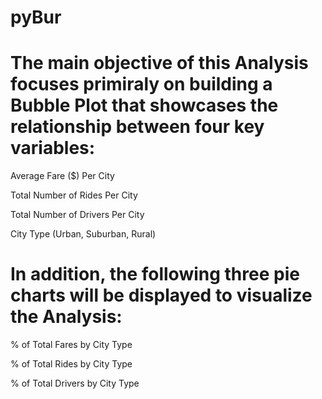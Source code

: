 # pyBur

# The main objective of this Analysis focuses primiraly on building a Bubble Plot that showcases the relationship between four key variables:

Average Fare ($) Per City

Total Number of Rides Per City

Total Number of Drivers Per City

City Type (Urban, Suburban, Rural)


# In addition, the following three pie charts will be displayed to visualize the Analysis:

% of Total Fares by City Type

% of Total Rides by City Type

% of Total Drivers by City Type
